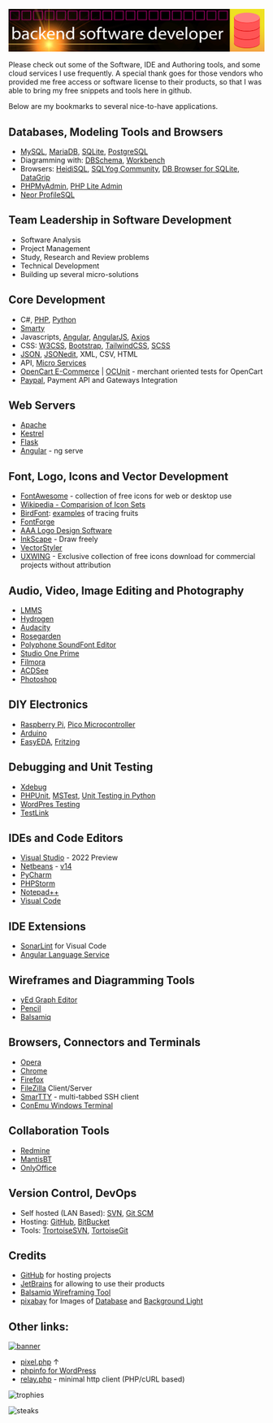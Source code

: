 ![Banner Image](banner.png)

Please check out some of the Software, IDE and Authoring tools, and some cloud services I use frequently.
A special thank goes for those vendors who provided me free access or software license to their products, so that I was able to bring my free snippets and tools here in github.

Below are my bookmarks to several nice-to-have applications.

## Databases, Modeling Tools and Browsers

* [MySQL](https://www.mysql.com/), [MariaDB](https://mariadb.org/), [SQLite](https://www.sqlite.org/), [PostgreSQL](https://www.postgresql.org/)
* Diagramming with: [DBSchema](https://dbschema.com/), [Workbench](https://www.mysql.com/products/workbench/design/)
* Browsers: [HeidiSQL](https://www.heidisql.com/), [SQLYog Community](https://github.com/webyog/sqlyog-community/wiki/Downloads), [DB Browser for SQLite](https://sqlitebrowser.org), [DataGrip](https://www.jetbrains.com/datagrip/)
* [PHPMyAdmin](https://www.phpmyadmin.net/), [PHP Lite Admin](https://www.phpliteadmin.org/)
* [Neor ProfileSQL](https://www.profilesql.com/)


## Team Leadership in Software Development

* Software Analysis
* Project Management
* Study, Research and Review problems
* Technical Development
* Building up several micro-solutions


## Core Development

* C#, [PHP](https://php.net/?from=anytizer), [Python](https://python.org/?from=anytizer)
* [Smarty](https://smarty-php.github.io/smarty/philosophy.html)
* Javascripts, [Angular](https://angular.io/), [AngularJS](https://angularjs.org/), [Axios](https://github.com/axios/axios/)
* CSS: [W3CSS](https://www.w3schools.com/w3css/default.asp), [Bootstrap](https://getbootstrap.com/), [TailwindCSS](https://tailwindcss.com), [SCSS](https://sass-lang.com/)
* [JSON](https://www.json.org/json-en.html), [JSONedit](https://tomeko.net/software/JSONedit/), XML, CSV, HTML
* API, [Micro Services](https://github.com/anytizer/micro-services.wp/tree/master/micro-services)
* [OpenCart E-Commerce](https://www.opencart.com/) | [OCUnit](https://github.com/anytizer/ocunit/) - merchant oriented tests for OpenCart
* [Paypal](https://www.paypal.com/), Payment API and Gateways Integration

## Web Servers

* [Apache](https://httpd.apache.org/?from=anytizer)
* [Kestrel](https://docs.microsoft.com/en-us/aspnet/core/fundamentals/servers/kestrel?view=aspnetcore-6.0)
* [Flask](https://en.wikipedia.org/wiki/Flask_(web_framework))
* [Angular](https://angular.io/start/start-deployment) - ng serve


## Font, Logo, Icons and Vector Development
* [FontAwesome](https://fontawesome.com/download) - collection of free icons for web or desktop use
* [Wikipedia - Comparision of Icon Sets](https://commons.wikimedia.org/wiki/Comparison_of_icon_sets)
* [BirdFont](https://birdfont.org/): [examples](https://github.com/anytizer/fonts/tree/master/fruits) of tracing fruits
* [FontForge](https://fontforge.org/en-US/)
* [AAA Logo Design Software](https://www.aaa-logo.com/)
* [InkScape](https://inkscape.org) - Draw freely
* [VectorStyler](https://www.vectorstyler.com/)
* [UXWING](https://uxwing.com/) - Exclusive collection of free icons download for commercial projects without attribution


## Audio, Video, Image Editing and Photography

* [LMMS](https://lmms.io/)
* [Hydrogen](http://hydrogen-music.org/)
* [Audacity](https://www.audacityteam.org)
* [Rosegarden](https://www.rosegardenmusic.com/getting/source/)
* [Polyphone SoundFont Editor](https://www.polyphone-soundfonts.com/download)
* [Studio One Prime](https://shop.presonus.com/Studio-One-5-Prime)
* [Filmora](https://filmora.wondershare.com/)
* [ACDSee](https://www.acdsee.com/en/products/photo-studio-ultimate/)
* [Photoshop](https://www.adobe.com/products/photoshop.html)


## DIY Electronics

* [Raspberry Pi](https://www.raspberrypi.org/), [Pico Microcontroller](https://projects.raspberrypi.org/en/projects/)
* [Arduino](https://www.arduino.cc/)
* [EasyEDA](https://easyeda.com/), [Fritzing](https://fritzing.org/)


## Debugging and Unit Testing

* [Xdebug](https://xdebug.org/)
* [PHPUnit](https://phpunit.de/), [MSTest](https://docs.microsoft.com/en-us/dotnet/core/testing/unit-testing-with-mstest), [Unit Testing in Python](https://docs.python.org/3/library/unittest.html)
* [WordPres Testing](https://make.wordpress.org/core/handbook/testing/automated-testing/phpunit/)
* [TestLink](https://github.com/TestLinkOpenSourceTRMS/testlink-code)


## IDEs and Code Editors

* [Visual Studio](https://visualstudio.microsoft.com/) - 2022 Preview
* [Netbeans](https://netbeans.apache.org/) - [v14](https://netbeans.apache.org/download/nb14/nb14.html)
* [PyCharm](https://www.jetbrains.com/pycharm/)
* [PHPStorm](https://www.jetbrains.com/phpstorm/)
* [Notepad++](https://notepad-plus-plus.org)
* [Visual Code](https://code.visualstudio.com/)


## IDE Extensions
* [SonarLint](https://www.sonarsource.com/products/sonarlint/) for Visual Code
* [Angular Language Service](https://marketplace.visualstudio.com/items?itemName=Angular.ng-template)


## Wireframes and Diagramming Tools

* [yEd Graph Editor](https://www.yworks.com/products/yed/)
* [Pencil](https://pencil.evolus.vn/)
* [Balsamiq](https://balsamiq.com/)


## Browsers, Connectors and Terminals

* [Opera](https://www.opera.com/)
* [Chrome](https://www.google.com/intl/en_ca/chrome/)
* [Firefox](https://www.mozilla.org/en-US/)
* [FileZilla](https://filezilla-project.org/) Client/Server
* [SmarTTY](https://sysprogs.com/SmarTTY/) - multi-tabbed SSH client
* [ConEmu Windows Terminal](https://conemu.github.io/)


## Collaboration Tools

* [Redmine](https://www.redmine.org/)
* [MantisBT](https://www.mantisbt.org/)
* [OnlyOffice](https://www.onlyoffice.com/)


## Version Control, DevOps

* Self hosted (LAN Based): [SVN](https://subversion.apache.org/), [Git SCM](https://git-scm.com/)
* Hosting: [GitHub](https://github.com/), [BitBucket](https://bitbucket.org/)
* Tools: [TrortoiseSVN](https://tortoisesvn.net/downloads.html), [TortoiseGit](https://tortoisegit.org/download/)


## Credits

* [GitHub](https://github.com/) for hosting projects
* [JetBrains](https://www.jetbrains.com/?from=anytizer) for allowing to use their products
* [Balsamiq Wireframing Tool](https://balsamiq.com/wireframes/?from=anytizer)
* [pixabay](https://pixabay.com/?from=anytizer) for Images of [Database](https://pixabay.com/vectors/database-storage-cylinder-data-2025620/) and [Background Light](https://pixabay.com/vectors/database-storage-cylinder-data-2025620/)


## Other links:
[![banner](https://transparent-images.herokuapp.com/image/?w=1000&h=100&color=FFFF00)](https://transparent-images.herokuapp.com/)

* [pixel.php](https://github.com/anytizer/pixel.php) ↑
* [phpinfo for WordPress](https://wordpress.org/plugins/php-info-wp/advanced/)
* [relay.php](https://packagist.org/packages/anytizer/relay.php) - minimal http client (PHP/cURL based)

![trophies](https://github-profile-trophy.vercel.app/?username=anytizer&column=5&row=1)

![steaks](https://github-readme-streak-stats.herokuapp.com/?user=anytizer)
